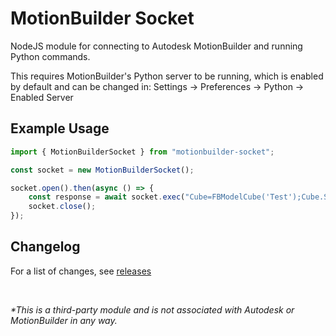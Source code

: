 # MotionBuilder Socket
NodeJS module for connecting to Autodesk MotionBuilder and running Python commands.

This requires MotionBuilder's Python server to be running, which is enabled by default and can be changed in: Settings -> Preferences -> Python -> Enabled Server

## Example Usage
```typescript
import { MotionBuilderSocket } from "motionbuilder-socket";

const socket = new MotionBuilderSocket();

socket.open().then(async () => {
    const response = await socket.exec("Cube=FBModelCube('Test');Cube.Show=True");
    socket.close();
});
```

## Changelog
For a list of changes, see [releases](https://github.com/nils-soderman/motionbuilder-socket/releases)

<br>

_*This is a third-party module and is not associated with Autodesk or MotionBuilder in any way._
